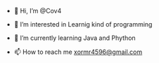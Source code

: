 - 👋 Hi, I’m @Cov4
- 👀 I’m interested in Learnig kind of programming
- 🌱 I’m currently learning Java and Phython

- 📫 How to reach me xormr4596@gmail.com

<!---
Cov4/Cov4 is a ✨ special ✨ repository because its `README.md` (this file) appears on your GitHub profile.
You can click the Preview link to take a look at your changes.
--->
